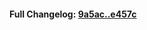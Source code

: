 

#### **Full Changelog:** [9a5ac..e457c](https://github.com/mediar-ai/skyprompt/compare/9a5ac..e457c)

